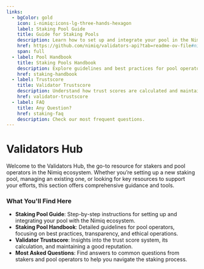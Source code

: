 ```yaml
---
links:
  - bgColor: gold
    icon: i-nimiq:icons-lg-three-hands-hexagon
    label: Staking Pool Guide
    title: Guide for Staking Pools
    description: Learn how to set up and integrate your pool in the Nimiq ecosystem.
    href: https://github.com/nimiq/validators-api?tab=readme-ov-file#nimiq-validators
    span: full
  - label: Pool Handbook
    title: Staking Pools Handbook
    description: Explore guidelines and best practices for pool operators.
    href: staking-handbook
  - label: Trustscore
    title: Validator Trustscore
    description: Understand how trust scores are calculated and maintained.
    href: validator-trustscore
  - label: FAQ
    title: Any Question?
    href: staking-faq
    description: Check our most frequent questions.
---
```


# Validators Hub

Welcome to the Validators Hub, the go-to resource for stakers and pool operators in the Nimiq ecosystem. Whether you’re setting up a new staking pool, managing an existing one, or looking for key resources to support your efforts, this section offers comprehensive guidance and tools.

<NqGrid f-my-xl :cards="$frontmatter.links"  />

### What You'll Find Here

- **Staking Pool Guide**: Step-by-step instructions for setting up and integrating your pool with the Nimiq ecosystem.
- **Staking Pool Handbook**: Detailed guidelines for pool operators, focusing on best practices, transparency, and ethical operations.
- **Validator Trustscore**: Insights into the trust score system, its calculation, and maintaining a good reputation.
- **Most Asked Questions**: Find answers to common questions from stakers and pool operators to help you navigate the staking process.
